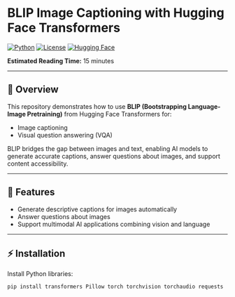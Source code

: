 # BLIP Image Captioning with Hugging Face Transformers

[![Python](https://img.shields.io/badge/Python-3.11+-blue)](https://www.python.org/)
[![License](https://img.shields.io/badge/License-MIT-green)](LICENSE)
[![Hugging Face](https://img.shields.io/badge/Hugging%20Face-BLIP-orange)](https://huggingface.co/Salesforce/blip-image-captioning-base)

**Estimated Reading Time:** 15 minutes

---

## 🚀 Overview
This repository demonstrates how to use **BLIP (Bootstrapping Language-Image Pretraining)** from Hugging Face Transformers for:
- Image captioning
- Visual question answering (VQA)

BLIP bridges the gap between images and text, enabling AI models to generate accurate captions, answer questions about images, and support content accessibility.

---

## 🧰 Features
- Generate descriptive captions for images automatically
- Answer questions about images
- Support multimodal AI applications combining vision and language

---

## ⚡ Installation

Install Python libraries:

```bash
pip install transformers Pillow torch torchvision torchaudio requests
